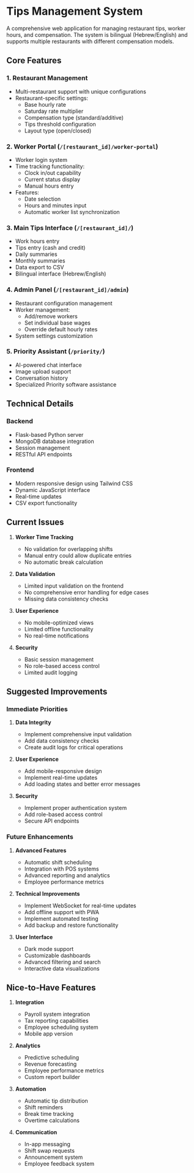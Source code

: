 # Tips Management System

A comprehensive web application for managing restaurant tips, worker hours, and compensation. The system is bilingual (Hebrew/English) and supports multiple restaurants with different compensation models.

## Core Features

### 1. Restaurant Management
- Multi-restaurant support with unique configurations
- Restaurant-specific settings:
  - Base hourly rate
  - Saturday rate multiplier
  - Compensation type (standard/additive)
  - Tips threshold configuration
  - Layout type (open/closed)

### 2. Worker Portal (`/[restaurant_id]/worker-portal`)
- Worker login system
- Time tracking functionality:
  - Clock in/out capability
  - Current status display
  - Manual hours entry
- Features:
  - Date selection
  - Hours and minutes input
  - Automatic worker list synchronization

### 3. Main Tips Interface (`/[restaurant_id]/`)
- Work hours entry
- Tips entry (cash and credit)
- Daily summaries
- Monthly summaries
- Data export to CSV
- Bilingual interface (Hebrew/English)

### 4. Admin Panel (`/[restaurant_id]/admin`)
- Restaurant configuration management
- Worker management:
  - Add/remove workers
  - Set individual base wages
  - Override default hourly rates
- System settings customization

### 5. Priority Assistant (`/priority/`)
- AI-powered chat interface
- Image upload support
- Conversation history
- Specialized Priority software assistance

## Technical Details

### Backend
- Flask-based Python server
- MongoDB database integration
- Session management
- RESTful API endpoints

### Frontend
- Modern responsive design using Tailwind CSS
- Dynamic JavaScript interface
- Real-time updates
- CSV export functionality

## Current Issues

1. **Worker Time Tracking**
   - No validation for overlapping shifts
   - Manual entry could allow duplicate entries
   - No automatic break calculation

2. **Data Validation**
   - Limited input validation on the frontend
   - No comprehensive error handling for edge cases
   - Missing data consistency checks

3. **User Experience**
   - No mobile-optimized views
   - Limited offline functionality
   - No real-time notifications

4. **Security**
   - Basic session management
   - No role-based access control
   - Limited audit logging

## Suggested Improvements

### Immediate Priorities

1. **Data Integrity**
   - Implement comprehensive input validation
   - Add data consistency checks
   - Create audit logs for critical operations

2. **User Experience**
   - Add mobile-responsive design
   - Implement real-time updates
   - Add loading states and better error messages

3. **Security**
   - Implement proper authentication system
   - Add role-based access control
   - Secure API endpoints

### Future Enhancements

1. **Advanced Features**
   - Automatic shift scheduling
   - Integration with POS systems
   - Advanced reporting and analytics
   - Employee performance metrics

2. **Technical Improvements**
   - Implement WebSocket for real-time updates
   - Add offline support with PWA
   - Implement automated testing
   - Add backup and restore functionality

3. **User Interface**
   - Dark mode support
   - Customizable dashboards
   - Advanced filtering and search
   - Interactive data visualizations

## Nice-to-Have Features

1. **Integration**
   - Payroll system integration
   - Tax reporting capabilities
   - Employee scheduling system
   - Mobile app version

2. **Analytics**
   - Predictive scheduling
   - Revenue forecasting
   - Employee performance metrics
   - Custom report builder

3. **Automation**
   - Automatic tip distribution
   - Shift reminders
   - Break time tracking
   - Overtime calculations

4. **Communication**
   - In-app messaging
   - Shift swap requests
   - Announcement system
   - Employee feedback system 
